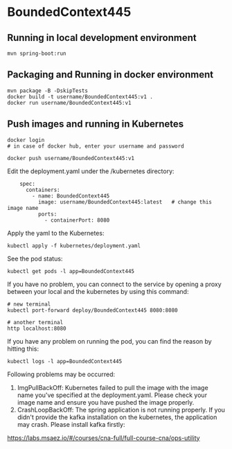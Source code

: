 # BoundedContext445

## Running in local development environment

```
mvn spring-boot:run
```

## Packaging and Running in docker environment

```
mvn package -B -DskipTests
docker build -t username/BoundedContext445:v1 .
docker run username/BoundedContext445:v1
```

## Push images and running in Kubernetes

```
docker login 
# in case of docker hub, enter your username and password

docker push username/BoundedContext445:v1
```

Edit the deployment.yaml under the /kubernetes directory:
```
    spec:
      containers:
        - name: BoundedContext445
          image: username/BoundedContext445:latest   # change this image name
          ports:
            - containerPort: 8080

```

Apply the yaml to the Kubernetes:
```
kubectl apply -f kubernetes/deployment.yaml
```

See the pod status:
```
kubectl get pods -l app=BoundedContext445
```

If you have no problem, you can connect to the service by opening a proxy between your local and the kubernetes by using this command:
```
# new terminal
kubectl port-forward deploy/BoundedContext445 8080:8080

# another terminal
http localhost:8080
```

If you have any problem on running the pod, you can find the reason by hitting this:
```
kubectl logs -l app=BoundedContext445
```

Following problems may be occurred:

1. ImgPullBackOff:  Kubernetes failed to pull the image with the image name you've specified at the deployment.yaml. Please check your image name and ensure you have pushed the image properly.
1. CrashLoopBackOff: The spring application is not running properly. If you didn't provide the kafka installation on the kubernetes, the application may crash. Please install kafka firstly:

https://labs.msaez.io/#/courses/cna-full/full-course-cna/ops-utility

